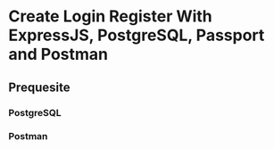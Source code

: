 # Create Login Register With ExpressJS, PostgreSQL, Passport and Postman

## Prequesite
### PostgreSQL
### Postman